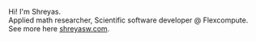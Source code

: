 Hi! I'm Shreyas. <br>
Applied math researcher, Scientific software developer @ Flexcompute. <br>
See more here [shreyasw.com](https://www.shreyasw.com).
